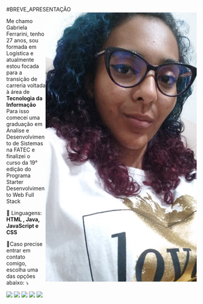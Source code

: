 #BREVE_APRESENTAÇÃO
<img src="https://raw.githubusercontent.com/gabyarendy98/gabyarendy98/7afbe25d8137e4ac3e40739e0e6fa8bf641a1eb4/IMG-20230101-WA0005.jpeg" min-width="400px" max-width="400px" width="400px" align="right" alt="Computador iuriCode">

<p align="left"> 
  Me chamo Gabriela Ferrarini, tenho 27 anos, sou formada em Logística e atualmente estou focada para a transição
  de carreria voltada à área de <strong> Tecnologia da Informação </strong>
  <br> Para isso comecei uma graduação em Analise e Desenvolvimento de Sistemas na FATEC e finalizei o curso da 19° edição do Programa Starter
  Desenvolvimento Web Full Stack
</p>

<p align="left">
  🦄 Linguagens: <strong>HTML , Java, JavaScript e CSS</strong>
</p>

<p align="left">
  💌Caso precise entrar em contato comigo, escolha uma das opções abaixo: ⤵️
</p>

<p align="left">
  <a href="mailto:gabi.arendy@gmail.com" alt="Gmail">
  <img src="https://img.shields.io/badge/-Gmail-FF0000?style=flat-square&labelColor=FF0000&logo=gmail&logoColor=white&link=https://mail.google.com/mail/u/1/#inbox" /></a>

  <a href="https://www.linkedin.com/in/gabriela-ferrarini-3905071a1" alt="Linkedin">
  <img src="https://img.shields.io/badge/-Linkedin-0e76a8?style=flat-square&logo=Linkedin&logoColor=white&link=https://www.linkedin.com/in/gabriela-ferrarini-3905071a1" /></a>

  <a href="https://wa.me/5511999287770" alt="WhatsApp">
  <img src="https://img.shields.io/badge/-WhatsApp-25d366?style=flat-square&labelColor=25d366&logo=whatsapp&logoColor=white&link=https://wa.me/5511999287770"/></a>

  <a href="https://www.facebook.com/gabiarendy.ferrarini" alt="Facebook">
  <img src="https://img.shields.io/badge/-Facebook-3b5998?style=flat-square&labelColor=3b5998&logo=facebook&logoColor=white&link=https://www.facebook.com/gabiarendy.ferrarini"/></a>

  <a href="https://www.instagram.com/gaby_arendy" alt="Instagram">
  <img src="https://img.shields.io/badge/-Instagram-DF0174?style=flat-square&labelColor=DF0174&logo=instagram&logoColor=white&link=https://www.instagram.com/gaby_arendy"/></a>
</p>
